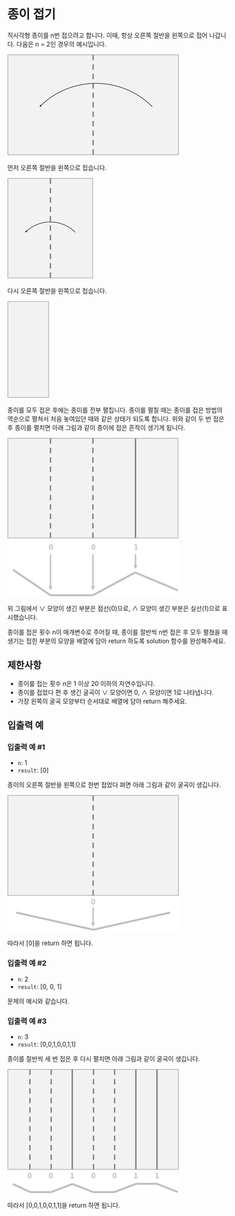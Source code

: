 # 종이 접기

직사각형 종이를 n번 접으려고 합니다. 이때, 항상 오른쪽 절반을 왼쪽으로 접어 나갑니다. 다음은 n = 2인 경우의 예시입니다.

![](./img/image1.png)

먼저 오른쪽 절반을 왼쪽으로 접습니다.

![](./img/image2.png)

다시 오른쪽 절반을 왼쪽으로 접습니다.

![](./img/image3.png)

종이를 모두 접은 후에는 종이를 전부 펼칩니다. 종이를 펼칠 때는 종이를 접은 방법의 역순으로 펼쳐서 처음 놓여있던 때와 같은 상태가 되도록 합니다. 위와 같이 두 번 접은 후 종이를 펼치면 아래 그림과 같이 종이에 접은 흔적이 생기게 됩니다.

![](./img/image4.png)

위 그림에서 ∨ 모양이 생긴 부분은 점선(0)으로, ∧ 모양이 생긴 부분은 실선(1)으로 표시했습니다.

종이를 접은 횟수 n이 매개변수로 주어질 때, 종이를 절반씩 n번 접은 후 모두 펼쳤을 때 생기는 접힌 부분의 모양을 배열에 담아 return 하도록 solution 함수를 완성해주세요.

## 제한사항

- 종이를 접는 횟수 n은 1 이상 20 이하의 자연수입니다.
- 종이를 접었다 편 후 생긴 굴곡이 ∨ 모양이면 0, ∧ 모양이면 1로 나타냅니다.
- 가장 왼쪽의 굴곡 모양부터 순서대로 배열에 담아 return 해주세요.

## 입출력 예

### 입출력 예 #1
- `n`: 1
- `result`: [0]

종이의 오른쪽 절반을 왼쪽으로 한번 접었다 펴면 아래 그림과 같이 굴곡이 생깁니다.

![](./img/image5.png)

따라서 [0]을 return 하면 됩니다.

### 입출력 예 #2
- `n`: 2
- `result`: [0, 0, 1]

문제의 예시와 같습니다.

### 입출력 예 #3
- `n`: 3
- `result`: [0,0,1,0,0,1,1]

종이를 절반씩 세 번 접은 후 다시 펼치면 아래 그림과 같이 굴곡이 생깁니다.

![](./img/image6.png)

따라서 [0,0,1,0,0,1,1]을 return 하면 됩니다.